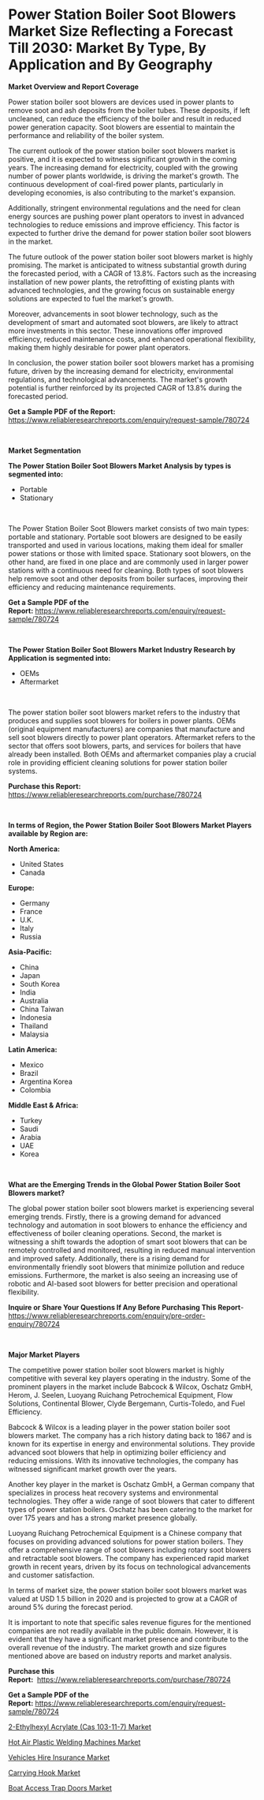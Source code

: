 <p><h1>Power Station Boiler Soot Blowers Market Size Reflecting a Forecast Till 2030: Market By Type, By Application and By Geography</h1></p><p><strong>Market Overview and Report Coverage</strong></p>
<p><p>Power station boiler soot blowers are devices used in power plants to remove soot and ash deposits from the boiler tubes. These deposits, if left uncleaned, can reduce the efficiency of the boiler and result in reduced power generation capacity. Soot blowers are essential to maintain the performance and reliability of the boiler system.</p><p>The current outlook of the power station boiler soot blowers market is positive, and it is expected to witness significant growth in the coming years. The increasing demand for electricity, coupled with the growing number of power plants worldwide, is driving the market's growth. The continuous development of coal-fired power plants, particularly in developing economies, is also contributing to the market's expansion.</p><p>Additionally, stringent environmental regulations and the need for clean energy sources are pushing power plant operators to invest in advanced technologies to reduce emissions and improve efficiency. This factor is expected to further drive the demand for power station boiler soot blowers in the market.</p><p>The future outlook of the power station boiler soot blowers market is highly promising. The market is anticipated to witness substantial growth during the forecasted period, with a CAGR of 13.8%. Factors such as the increasing installation of new power plants, the retrofitting of existing plants with advanced technologies, and the growing focus on sustainable energy solutions are expected to fuel the market's growth.</p><p>Moreover, advancements in soot blower technology, such as the development of smart and automated soot blowers, are likely to attract more investments in this sector. These innovations offer improved efficiency, reduced maintenance costs, and enhanced operational flexibility, making them highly desirable for power plant operators.</p><p>In conclusion, the power station boiler soot blowers market has a promising future, driven by the increasing demand for electricity, environmental regulations, and technological advancements. The market's growth potential is further reinforced by its projected CAGR of 13.8% during the forecasted period.</p></p>
<p><strong>Get a Sample PDF of the Report:</strong> <a href="https://www.reliableresearchreports.com/enquiry/request-sample/780724">https://www.reliableresearchreports.com/enquiry/request-sample/780724</a></p>
<p>&nbsp;</p>
<p><strong>Market Segmentation</strong></p>
<p><strong>The Power Station Boiler Soot Blowers Market Analysis by types is segmented into:</strong></p>
<p><ul><li>Portable</li><li>Stationary</li></ul></p>
<p>&nbsp;</p>
<p><p>The Power Station Boiler Soot Blowers market consists of two main types: portable and stationary. Portable soot blowers are designed to be easily transported and used in various locations, making them ideal for smaller power stations or those with limited space. Stationary soot blowers, on the other hand, are fixed in one place and are commonly used in larger power stations with a continuous need for cleaning. Both types of soot blowers help remove soot and other deposits from boiler surfaces, improving their efficiency and reducing maintenance requirements.</p></p>
<p><strong>Get a Sample PDF of the Report:</strong>&nbsp;<a href="https://www.reliableresearchreports.com/enquiry/request-sample/780724">https://www.reliableresearchreports.com/enquiry/request-sample/780724</a></p>
<p>&nbsp;</p>
<p><strong>The Power Station Boiler Soot Blowers Market Industry Research by Application is segmented into:</strong></p>
<p><ul><li>OEMs</li><li>Aftermarket</li></ul></p>
<p>&nbsp;</p>
<p><p>The power station boiler soot blowers market refers to the industry that produces and supplies soot blowers for boilers in power plants. OEMs (original equipment manufacturers) are companies that manufacture and sell soot blowers directly to power plant operators. Aftermarket refers to the sector that offers soot blowers, parts, and services for boilers that have already been installed. Both OEMs and aftermarket companies play a crucial role in providing efficient cleaning solutions for power station boiler systems.</p></p>
<p><strong>Purchase this Report:</strong>&nbsp; <a href="https://www.reliableresearchreports.com/purchase/780724">https://www.reliableresearchreports.com/purchase/780724</a></p>
<p>&nbsp;</p>
<p><strong>In terms of Region, the Power Station Boiler Soot Blowers Market Players available by Region are:</strong></p>
<p>
    <p> <strong> North America: </strong>
        <ul>
            <li>United States</li>
            <li>Canada</li>
        </ul>
        </p> 
    <p> <strong> Europe: </strong>
        <ul>
            <li>Germany</li>
            <li>France</li>
            <li>U.K.</li>
            <li>Italy</li>
            <li>Russia</li>
        </ul>
        </p> 
    <p> <strong> Asia-Pacific: </strong>
        <ul>
            <li>China</li>
            <li>Japan</li>
            <li>South Korea</li>
            <li>India</li>
            <li>Australia</li>
            <li>China Taiwan</li>
            <li>Indonesia</li>
            <li>Thailand</li>
            <li>Malaysia</li>
        </ul>
        </p> 
    <p> <strong> Latin America: </strong>
        <ul>
            <li>Mexico</li>
            <li>Brazil</li>
            <li>Argentina Korea</li>
            <li>Colombia</li>
        </ul>
        </p> 
    <p> <strong> Middle East & Africa: </strong>
        <ul>
            <li>Turkey</li>
            <li>Saudi</li>
            <li>Arabia</li>
            <li>UAE</li>
            <li>Korea</li>
        </ul>
    </p>
    </p>
<p>&nbsp;</p>
<p><strong>What are the Emerging Trends in the Global Power Station Boiler Soot Blowers market?</strong></p>
<p><p>The global power station boiler soot blowers market is experiencing several emerging trends. Firstly, there is a growing demand for advanced technology and automation in soot blowers to enhance the efficiency and effectiveness of boiler cleaning operations. Second, the market is witnessing a shift towards the adoption of smart soot blowers that can be remotely controlled and monitored, resulting in reduced manual intervention and improved safety. Additionally, there is a rising demand for environmentally friendly soot blowers that minimize pollution and reduce emissions. Furthermore, the market is also seeing an increasing use of robotic and AI-based soot blowers for better precision and operational flexibility.</p></p>
<p><strong>Inquire or Share Your Questions If Any Before Purchasing This Report</strong>- <a href="https://www.reliableresearchreports.com/enquiry/pre-order-enquiry/780724">https://www.reliableresearchreports.com/enquiry/pre-order-enquiry/780724</a></p>
<p>&nbsp;</p>
<p><strong>Major Market Players</strong></p>
<p><p>The competitive power station boiler soot blowers market is highly competitive with several key players operating in the industry. Some of the prominent players in the market include Babcock & Wilcox, Oschatz GmbH, Herom, J. Seelen, Luoyang Ruichang Petrochemical Equipment, Flow Solutions, Continental Blower, Clyde Bergemann, Curtis-Toledo, and Fuel Efficiency.</p><p>Babcock & Wilcox is a leading player in the power station boiler soot blowers market. The company has a rich history dating back to 1867 and is known for its expertise in energy and environmental solutions. They provide advanced soot blowers that help in optimizing boiler efficiency and reducing emissions. With its innovative technologies, the company has witnessed significant market growth over the years.</p><p>Another key player in the market is Oschatz GmbH, a German company that specializes in process heat recovery systems and environmental technologies. They offer a wide range of soot blowers that cater to different types of power station boilers. Oschatz has been catering to the market for over 175 years and has a strong market presence globally.</p><p>Luoyang Ruichang Petrochemical Equipment is a Chinese company that focuses on providing advanced solutions for power station boilers. They offer a comprehensive range of soot blowers including rotary soot blowers and retractable soot blowers. The company has experienced rapid market growth in recent years, driven by its focus on technological advancements and customer satisfaction.</p><p>In terms of market size, the power station boiler soot blowers market was valued at USD 1.5 billion in 2020 and is projected to grow at a CAGR of around 5% during the forecast period.</p><p>It is important to note that specific sales revenue figures for the mentioned companies are not readily available in the public domain. However, it is evident that they have a significant market presence and contribute to the overall revenue of the industry. The market growth and size figures mentioned above are based on industry reports and market analysis.</p></p>
<p><strong>Purchase this Report:</strong>&nbsp;&nbsp;<a href="https://www.reliableresearchreports.com/purchase/780724">https://www.reliableresearchreports.com/purchase/780724</a></p>
<p></p>
<p><strong>Get a Sample PDF of the Report:</strong>&nbsp;<a href="https://www.reliableresearchreports.com/enquiry/request-sample/780724">https://www.reliableresearchreports.com/enquiry/request-sample/780724</a></p>
<p><p><a href="https://www.linkedin.com/pulse/2-ethylhexyl-acrylate-cas-103-11-7-market-research-report/">2-Ethylhexyl Acrylate (Cas 103-11-7) Market</a></p><p><a href="https://github.com/dringals/Market-Research-Report-List-1/blob/main/hot-air-plastic-welding-machines-market.md">Hot Air Plastic Welding Machines Market</a></p><p><a href="https://medium.com/@marlonblick/vehicles-hire-insurance-market-competitive-analysis-market-trends-and-forecast-to-2030-058a014fbfc5">Vehicles Hire Insurance Market</a></p><p><a href="https://medium.com/@yvettelesch/carrying-hook-market-insight-market-trends-growth-forecasted-from-2023-to-2030-5edb1ad2b806">Carrying Hook Market</a></p><p><a href="https://github.com/Paul14Anderson63/Market-Research-Report-List-1/blob/main/boat-access-trap-doors-market.md">Boat Access Trap Doors Market</a></p></p>